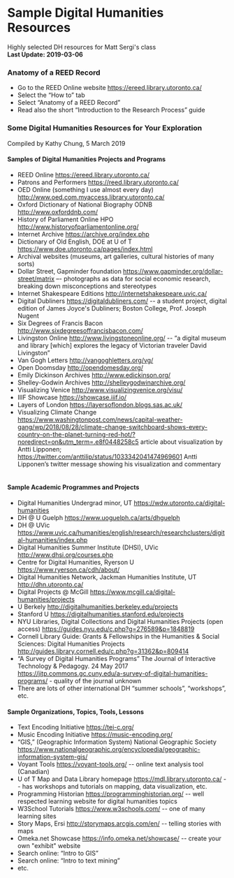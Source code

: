 # Sample Digital Humanities Resources
Highly selected DH resources for Matt Sergi's class  
**Last Update: 2019-03-06**

### Anatomy of a REED Record
-	Go to the REED Online website https://ereed.library.utoronto.ca/
- Select the “How to” tab
- Select “Anatomy of a REED Record”
- Read also the short “Introduction to the Research Process” guide


### Some Digital Humanities Resources for Your Exploration
Compiled by Kathy Chung, 5 March 2019

#### Samples of Digital Humanities Projects and Programs
- REED Online https://ereed.library.utoronto.ca/
- Patrons and Performers https://reed.library.utoronto.ca/
- OED Online (something I use almost every day) http://www.oed.com.myaccess.library.utoronto.ca/
- Oxford Dictionary of National Biography ODNB http://www.oxforddnb.com/
- History of Parliament Online HPO http://www.historyofparliamentonline.org/
- Internet Archive https://archive.org/index.php
- Dictionary of Old English, DOE at U of T https://www.doe.utoronto.ca/pages/index.html
- Archival websites (museums, art galleries, cultural histories of many sorts)
- Dollar Street, Gapminder foundation https://www.gapminder.org/dollar-street/matrix –- photographs as data for social economic research, breaking down misconceptions and stereotypes
- Internet Shakespeare Editions http://internetshakespeare.uvic.ca/
- Digital Dubliners https://digitaldubliners.com/  -- a student project, digital edition of James Joyce's Dubliners; Boston College, Prof. Joseph Nugent
- Six Degrees of Francis Bacon http://www.sixdegreesoffrancisbacon.com/
- Livingston Online http://www.livingstoneonline.org/  -- “a digital museum and library [which] explores the legacy of Victorian traveler David Livingston”
- Van Gogh Letters http://vangoghletters.org/vg/
- Open Doomsday http://opendomesday.org/
- Emily Dickinson Archives http://www.edickinson.org/
- Shelley-Godwin Archives http://shelleygodwinarchive.org/
- Visualizing Venice http://www.visualizingvenice.org/visu/
- IIIF Showcase https://showcase.iiif.io/
- Layers of London https://layersoflondon.blogs.sas.ac.uk/
- Visualizing Climate Change https://www.washingtonpost.com/news/capital-weather-gang/wp/2018/08/28/climate-change-switchboard-shows-every-country-on-the-planet-turning-red-hot/?noredirect=on&utm_term=.e8f0448258c5 article about visualization by Antti Lipponen; https://twitter.com/anttilip/status/1033342041474969601  Antti Lipponen’s twitter message showing his visualization and commentary
 

#### Sample Academic Programmes and Projects
- Digital Humanities Undergrad minor, UT https://wdw.utoronto.ca/digital-humanities
- DH @ U Guelph https://www.uoguelph.ca/arts/dhguelph
- DH @ UVic https://www.uvic.ca/humanities/english/research/researchclusters/digital-humanities/index.php
- Digital Humanities Summer Institute (DHSI), UVic http://www.dhsi.org/courses.php
- Centre for Digital Humanities, Ryerson U https://www.ryerson.ca/cdh/about/
- Digital Humanities Network, Jackman Humanities Institute, UT http://dhn.utoronto.ca/
- Digital Projects @ McGill https://www.mcgill.ca/digital-humanities/projects
- U Berkely http://digitalhumanities.berkeley.edu/projects
- Stanford U https://digitalhumanities.stanford.edu/projects
- NYU Libraries, Digital Collections and Digital Humanities Projects (open access) https://guides.nyu.edu/c.php?g=276589&p=1848819
- Cornell Library Guide: Grants & Fellowships in the Humanities & Social Sciences: Digital Humanities Projects  http://guides.library.cornell.edu/c.php?g=31362&p=809414
- “A Survey of Digital Humanities Programs” The Journal of Interactive Technology & Pedagogy. 24 May 2017 https://jitp.commons.gc.cuny.edu/a-survey-of-digital-humanities-programs/   - quality of the journal unknown
- There are lots of other international DH “summer schools”, “workshops”, etc.


#### Sample Organizations, Topics, Tools, Lessons
- Text Encoding Initiative https://tei-c.org/
- Music Encoding Initiative https://music-encoding.org/
- “GIS,” (Geographic Information System) National Geographic Society https://www.nationalgeographic.org/encyclopedia/geographic-information-system-gis/
- Voyant Tools https://voyant-tools.org/  -- online text analysis tool (Canadian)
- U of T Map and Data Library homepage https://mdl.library.utoronto.ca/ -- has workshops and tutorials on mapping, data visualization, etc.
- Programming Historian https://programminghistorian.org/ -- well respected learning website for digital humanities topics
- W3School Tutorials https://www.w3schools.com/ -- one of many learning sites
- Story Maps, Ersi http://storymaps.arcgis.com/en/ -- telling stories with maps
- Omeka.net Showcase https://info.omeka.net/showcase/ -- create your own "exhibit" website
- Search online: “Intro to GIS”
- Search online: “Intro to text mining”
- etc.
